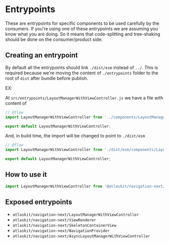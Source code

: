 # Entrypoints

These are entrypoints for specific components to be used carefully by the consumers. If you're using one of these entrypoints we are assuming you know what you are doing. So it means that code-splitting and tree-shaking should be done on the consumer/product side.

## Creating an entrypoint

By default all the entrypoints should link `./dist/esm` instead of `../`. This is required because we're moving the content of `./entrypoints` folder to the root of `dist` after bundle before publish.

EX:

At `src/entrypoints/LayoutManagerWithViewController.js` we have a file with content of

```js
// @flow
import LayoutManagerWithViewController from '../components/LayoutManagerWithViewController';

export default LayoutManagerWithViewController;
```

And, in build time, the import will be changed to point to `./dist/esm`

```js
// @flow
import LayoutManagerWithViewController from './dist/esm/components/LayoutManagerWithViewController';

export default LayoutManagerWithViewController;
```

## How to use it

```js
import LayoutManagerWithViewController from '@atlaskit/navigation-next/LayoutManagerWithViewController';
```

## Exposed entrypoints

- `atlaskit/navigation-next/LayoutManagerWithViewController`
- `atlaskit/navigation-next/ViewRenderer`
- `atlaskit/navigation-next/SkeletonContainerView`
- `atlaskit/navigation-next/NavigationProvider`
- `atlaskit/navigation-next/AsyncLayoutManagerWithViewController`
